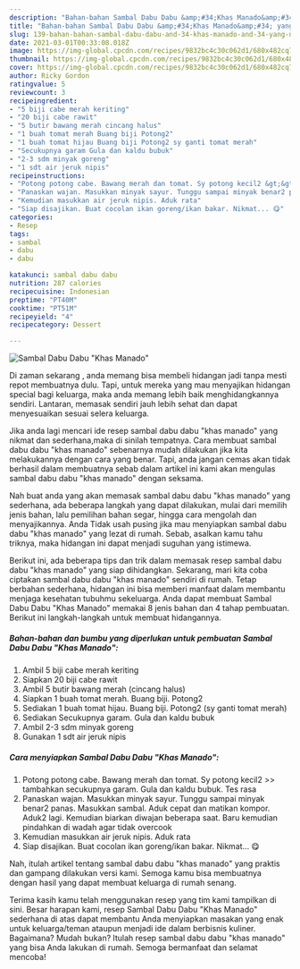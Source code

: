 ```yaml
---
description: "Bahan-bahan Sambal Dabu Dabu &amp;#34;Khas Manado&amp;#34; yang nikmat dan Mudah Dibuat"
title: "Bahan-bahan Sambal Dabu Dabu &amp;#34;Khas Manado&amp;#34; yang nikmat dan Mudah Dibuat"
slug: 139-bahan-bahan-sambal-dabu-dabu-and-34-khas-manado-and-34-yang-nikmat-dan-mudah-dibuat
date: 2021-03-01T00:33:08.018Z
image: https://img-global.cpcdn.com/recipes/9832bc4c30c062d1/680x482cq70/sambal-dabu-dabu-khas-manado-foto-resep-utama.jpg
thumbnail: https://img-global.cpcdn.com/recipes/9832bc4c30c062d1/680x482cq70/sambal-dabu-dabu-khas-manado-foto-resep-utama.jpg
cover: https://img-global.cpcdn.com/recipes/9832bc4c30c062d1/680x482cq70/sambal-dabu-dabu-khas-manado-foto-resep-utama.jpg
author: Ricky Gordon
ratingvalue: 5
reviewcount: 3
recipeingredient:
- "5 biji cabe merah keriting"
- "20 biji cabe rawit"
- "5 butir bawang merah cincang halus"
- "1 buah tomat merah Buang biji Potong2"
- "1 buah tomat hijau Buang biji Potong2 sy ganti tomat merah"
- "Secukupnya garam Gula dan kaldu bubuk"
- "2-3 sdm minyak goreng"
- "1 sdt air jeruk nipis"
recipeinstructions:
- "Potong potong cabe. Bawang merah dan tomat. Sy potong kecil2 &gt;&gt; tambahkan secukupnya garam. Gula dan kaldu bubuk. Tes rasa"
- "Panaskan wajan. Masukkan minyak sayur. Tunggu sampai minyak benar2 panas. Masukkan sambal. Aduk cepat dan matikan kompor. Aduk2 lagi. Kemudian biarkan diwajan beberapa saat. Baru kemudian pindahkan di wadah agar tidak overcook"
- "Kemudian masukkan air jeruk nipis. Aduk rata"
- "Siap disajikan. Buat cocolan ikan goreng/ikan bakar. Nikmat... 😋"
categories:
- Resep
tags:
- sambal
- dabu
- dabu

katakunci: sambal dabu dabu 
nutrition: 287 calories
recipecuisine: Indonesian
preptime: "PT40M"
cooktime: "PT51M"
recipeyield: "4"
recipecategory: Dessert

---
```



![Sambal Dabu Dabu &#34;Khas Manado&#34;](https://img-global.cpcdn.com/recipes/9832bc4c30c062d1/680x482cq70/sambal-dabu-dabu-khas-manado-foto-resep-utama.jpg)

Di zaman  sekarang , anda memang bisa membeli hidangan jadi tanpa mesti repot membuatnya dulu. Tapi, untuk mereka yang mau menyajikan hidangan special bagi keluarga, maka anda memang lebih baik menghidangkannya sendiri. Lantaran, memasak sendiri jauh lebih sehat dan dapat menyesuaikan sesuai selera keluarga.

Jika anda lagi mencari ide resep sambal dabu dabu &#34;khas manado&#34; yang nikmat dan sederhana,maka di sinilah tempatnya. Cara membuat sambal dabu dabu &#34;khas manado&#34;  sebenarnya mudah dilakukan jika kita melakukannya dengan cara yang benar. Tapi, anda jangan cemas akan tidak berhasil dalam membuatnya 
sebab dalam artikel ini kami akan mengulas sambal dabu dabu &#34;khas manado&#34; dengan seksama.  



Nah buat anda yang akan memasak sambal dabu dabu &#34;khas manado&#34; yang sederhana, ada beberapa langkah yang dapat dilakukan, mulai dari memilih jenis bahan, lalu pemilihan bahan segar, hingga cara mengolah dan menyajikannya. Anda Tidak usah pusing jika mau menyiapkan sambal dabu dabu &#34;khas manado&#34; yang lezat di rumah. Sebab, asalkan kamu  tahu triknya, maka hidangan ini dapat menjadi suguhan yang istimewa.

Berikut ini, ada beberapa tips dan trik dalam memasak resep sambal dabu dabu &#34;khas manado&#34; yang siap dihidangkan. Sekarang, mari kita coba ciptakan sambal dabu dabu &#34;khas manado&#34; sendiri di rumah. Tetap berbahan sederhana, hidangan ini bisa memberi manfaat dalam membantu menjaga kesehatan tubuhmu sekeluarga. Anda dapat membuat Sambal Dabu Dabu &#34;Khas Manado&#34; memakai 8 jenis bahan dan 4 tahap pembuatan. Berikut ini langkah-langkah untuk membuat hidangannya.

<!--inarticleads1-->

##### Bahan-bahan dan bumbu yang diperlukan untuk pembuatan Sambal Dabu Dabu &#34;Khas Manado&#34;:

1. Ambil 5 biji cabe merah keriting
1. Siapkan 20 biji cabe rawit
1. Ambil 5 butir bawang merah (cincang halus)
1. Siapkan 1 buah tomat merah. Buang biji. Potong2
1. Sediakan 1 buah tomat hijau. Buang biji. Potong2 (sy ganti tomat merah)
1. Sediakan Secukupnya garam. Gula dan kaldu bubuk
1. Ambil 2-3 sdm minyak goreng
1. Gunakan 1 sdt air jeruk nipis




<!--inarticleads2-->

##### Cara menyiapkan Sambal Dabu Dabu &#34;Khas Manado&#34;:

1. Potong potong cabe. Bawang merah dan tomat. Sy potong kecil2 &gt;&gt; tambahkan secukupnya garam. Gula dan kaldu bubuk. Tes rasa
1. Panaskan wajan. Masukkan minyak sayur. Tunggu sampai minyak benar2 panas. Masukkan sambal. Aduk cepat dan matikan kompor. Aduk2 lagi. Kemudian biarkan diwajan beberapa saat. Baru kemudian pindahkan di wadah agar tidak overcook
1. Kemudian masukkan air jeruk nipis. Aduk rata
1. Siap disajikan. Buat cocolan ikan goreng/ikan bakar. Nikmat... 😋




Nah, itulah artikel tentang  sambal dabu dabu &#34;khas manado&#34;  yang praktis dan gampang dilakukan versi kami. Semoga kamu bisa membuatnya dengan hasil yang dapat membuat keluarga di rumah senang. 

Terima kasih kamu telah menggunakan resep yang tim kami tampilkan di sini. Besar harapan kami, resep  Sambal Dabu Dabu &#34;Khas Manado&#34; sederhana di atas dapat membantu Anda menyiapkan masakan yang enak untuk keluarga/teman ataupun menjadi ide dalam berbisnis kuliner. Bagaimana? Mudah bukan? Itulah resep sambal dabu dabu &#34;khas manado&#34; yang bisa Anda lakukan di rumah. Semoga bermanfaat dan selamat mencoba!

